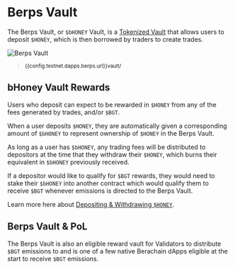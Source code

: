 <script setup>
  import config from '@berachain/config/constants.json';
</script>

# Berps Vault

The Berps Vault, or `$bHONEY` Vault, is a [Tokenized Vault](https://eips.ethereum.org/EIPS/eip-4626) that allows users to deposit `$HONEY`, which is then borrowed by traders to create trades.

![Berps Vault](/assets/berps-vault.png)

> <small><a target="_blank" :href="config.testnet.dapps.berps.url + 'vault/'">{{config.testnet.dapps.berps.url}}vault/</a></small>

## bHoney Vault Rewards

Users who deposit can expect to be rewarded in `$HONEY` from any of the fees generated by trades, and/or `$BGT`.

When a user deposits `$HONEY`, they are automatically given a corresponding amount of `$bHONEY` to represent ownership of `$HONEY` in the Berps Vault.

As long as a user has `$bHONEY`, any trading fees will be distributed to depositors at the time that they withdraw their `$HONEY`, which burns their equivalent in `$bHONEY` previously received.

If a depositor would like to qualify for `$BGT` rewards, they would need to stake their `$bHONEY` into another contract which would qualify them to receive `$BGT` whenever emissions is directed to the Berps Vault.

Learn more here about [Depositing & Withdrawing `$HONEY`](/learn/vault/depositing-withdrawing-honey).

## Berps Vault & PoL

The Berps Vault is also an eligible reward vault for Validators to distribute `$BGT` emissions to and is one of a few native Berachain dApps eligible at the start to receive `$BGT` emissions.
